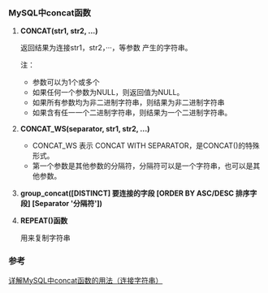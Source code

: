 
### MySQL中concat函数

1. **CONCAT(str1, str2, ...)**

   返回结果为连接str1，str2，···，等参数 产生的字符串。

   注：

   - 参数可以为1个或多个
   - 如果任何一个参数为NULL，则返回值为NULL。
   - 如果所有参数均为非二进制字符串，则结果为非二进制字符串
   - 如果含有任一一个二进制字符串，则结果为一个二进制字符串。

2. **CONCAT_WS(separator, str1, str2, ...)**

   - CONCAT_WS 表示 CONCAT WITH  SEPARATOR，是CONCAT()的特殊形式。
   - 第一个参数是其他参数的分隔符，分隔符可以是一个字符串，也可以是其他参数。

3. **group_concat([DISTINCT] 要连接的字段 [ORDER BY ASC/DESC 排序字段] [Separator '分隔符'])**

   

4. **REPEAT()函数**

   用来复制字符串

### 参考

[详解MySQL中concat函数的用法（连接字符串）](https://www.jb51.net/article/100886.htm)